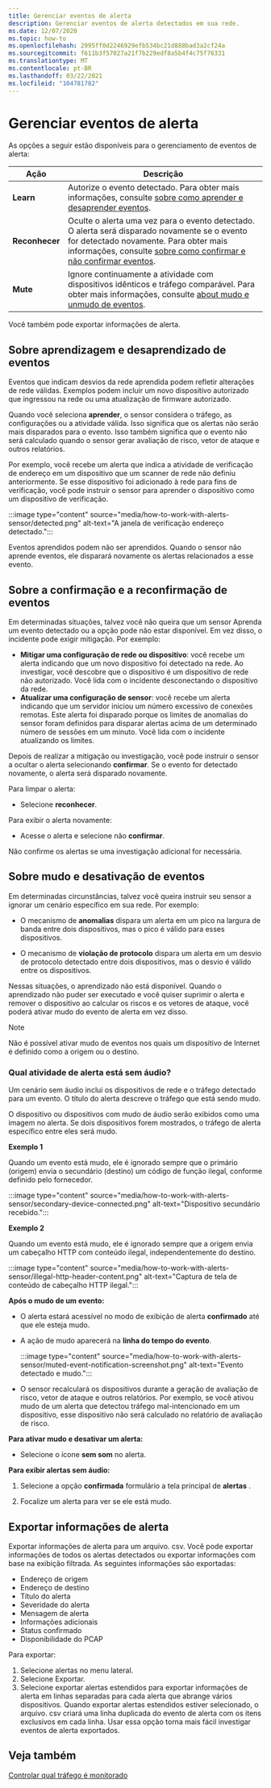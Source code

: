 ```yaml
---
title: Gerenciar eventos de alerta
description: Gerenciar eventos de alerta detectados em sua rede.
ms.date: 12/07/2020
ms.topic: how-to
ms.openlocfilehash: 2995ff0d2246929efb534bc21d888bad3a2cf24a
ms.sourcegitcommit: f611b3f57027a21f7b229edf8a5b4f4c75f76331
ms.translationtype: MT
ms.contentlocale: pt-BR
ms.lasthandoff: 03/22/2021
ms.locfileid: "104781782"
---
```

# <a name="manage-alert-events"></a>Gerenciar eventos de alerta

As opções a seguir estão disponíveis para o gerenciamento de eventos de alerta:

 | Ação | Descrição |
 |--|--|
 | **Learn** | Autorize o evento detectado. Para obter mais informações, consulte [sobre como aprender e desaprender eventos](#about-learning-and-unlearning-events). |
 | **Reconhecer** | Oculte o alerta uma vez para o evento detectado. O alerta será disparado novamente se o evento for detectado novamente. Para obter mais informações, consulte [sobre como confirmar e não confirmar eventos](#about-acknowledging-and-unacknowledging-events). |
 | **Mute** | Ignore continuamente a atividade com dispositivos idênticos e tráfego comparável. Para obter mais informações, consulte [about mudo e unmudo de eventos](#about-muting-and-unmuting-events). |
 
Você também pode exportar informações de alerta.
## <a name="about-learning-and-unlearning-events"></a>Sobre aprendizagem e desaprendizado de eventos

Eventos que indicam desvios da rede aprendida podem refletir alterações de rede válidas. Exemplos podem incluir um novo dispositivo autorizado que ingressou na rede ou uma atualização de firmware autorizado.

Quando você seleciona **aprender**, o sensor considera o tráfego, as configurações ou a atividade válida. Isso significa que os alertas não serão mais disparados para o evento. Isso também significa que o evento não será calculado quando o sensor gerar avaliação de risco, vetor de ataque e outros relatórios.

Por exemplo, você recebe um alerta que indica a atividade de verificação de endereço em um dispositivo que um scanner de rede não definiu anteriormente. Se esse dispositivo foi adicionado à rede para fins de verificação, você pode instruir o sensor para aprender o dispositivo como um dispositivo de verificação.

:::image type="content" source="media/how-to-work-with-alerts-sensor/detected.png" alt-text="A janela de verificação endereço detectado.":::

Eventos aprendidos podem não ser aprendidos. Quando o sensor não aprende eventos, ele disparará novamente os alertas relacionados a esse evento.

## <a name="about-acknowledging-and-unacknowledging-events"></a>Sobre a confirmação e a reconfirmação de eventos

Em determinadas situações, talvez você não queira que um sensor Aprenda um evento detectado ou a opção pode não estar disponível. Em vez disso, o incidente pode exigir mitigação. Por exemplo:

- **Mitigar uma configuração de rede ou dispositivo**: você recebe um alerta indicando que um novo dispositivo foi detectado na rede. Ao investigar, você descobre que o dispositivo é um dispositivo de rede não autorizado. Você lida com o incidente desconectando o dispositivo da rede.
- **Atualizar uma configuração de sensor**: você recebe um alerta indicando que um servidor iniciou um número excessivo de conexões remotas. Este alerta foi disparado porque os limites de anomalias do sensor foram definidos para disparar alertas acima de um determinado número de sessões em um minuto. Você lida com o incidente atualizando os limites.

Depois de realizar a mitigação ou investigação, você pode instruir o sensor a ocultar o alerta selecionando **confirmar**. Se o evento for detectado novamente, o alerta será disparado novamente.

Para limpar o alerta:

  - Selecione **reconhecer**.

Para exibir o alerta novamente:

  - Acesse o alerta e selecione não **confirmar**.

Não confirme os alertas se uma investigação adicional for necessária.

## <a name="about-muting-and-unmuting-events"></a>Sobre mudo e desativação de eventos

Em determinadas circunstâncias, talvez você queira instruir seu sensor a ignorar um cenário específico em sua rede. Por exemplo:

  - O mecanismo de **anomalias** dispara um alerta em um pico na largura de banda entre dois dispositivos, mas o pico é válido para esses dispositivos.

  - O mecanismo de **violação de protocolo** dispara um alerta em um desvio de protocolo detectado entre dois dispositivos, mas o desvio é válido entre os dispositivos.

Nessas situações, o aprendizado não está disponível. Quando o aprendizado não puder ser executado e você quiser suprimir o alerta e remover o dispositivo ao calcular os riscos e os vetores de ataque, você poderá ativar mudo do evento de alerta em vez disso.

> [!NOTE] 
> Não é possível ativar mudo de eventos nos quais um dispositivo de Internet é definido como a origem ou o destino.

### <a name="what-alert-activity-is-muted"></a>Qual atividade de alerta está sem áudio?

Um cenário sem áudio inclui os dispositivos de rede e o tráfego detectado para um evento. O título do alerta descreve o tráfego que está sendo mudo.

O dispositivo ou dispositivos com mudo de áudio serão exibidos como uma imagem no alerta. Se dois dispositivos forem mostrados, o tráfego de alerta específico entre eles será mudo.

**Exemplo 1**

Quando um evento está mudo, ele é ignorado sempre que o primário (origem) envia o secundário (destino) um código de função ilegal, conforme definido pelo fornecedor.

:::image type="content" source="media/how-to-work-with-alerts-sensor/secondary-device-connected.png" alt-text="Dispositivo secundário recebido.":::

**Exemplo 2**

Quando um evento está mudo, ele é ignorado sempre que a origem envia um cabeçalho HTTP com conteúdo ilegal, independentemente do destino.

:::image type="content" source="media/how-to-work-with-alerts-sensor/illegal-http-header-content.png" alt-text="Captura de tela de conteúdo de cabeçalho HTTP ilegal.":::

**Após o mudo de um evento:**

- O alerta estará acessível no modo de exibição de alerta **confirmado** até que ele esteja mudo.

- A ação de mudo aparecerá na **linha do tempo do evento**.

  :::image type="content" source="media/how-to-work-with-alerts-sensor/muted-event-notification-screenshot.png" alt-text="Evento detectado e mudo.":::

- O sensor recalculará os dispositivos durante a geração de avaliação de risco, vetor de ataque e outros relatórios. Por exemplo, se você ativou mudo de um alerta que detectou tráfego mal-intencionado em um dispositivo, esse dispositivo não será calculado no relatório de avaliação de risco.

**Para ativar mudo e desativar um alerta:**

- Selecione o ícone **sem som** no alerta.

**Para exibir alertas sem áudio:**

1. Selecione a opção **confirmada** formulário a tela principal de **alertas** .

2. Focalize um alerta para ver se ele está mudo.  

## <a name="export-alert-information"></a>Exportar informações de alerta

Exportar informações de alerta para um arquivo. csv. Você pode exportar informações de todos os alertas detectados ou exportar informações com base na exibição filtrada. As seguintes informações são exportadas:

- Endereço de origem
- Endereço de destino
- Título do alerta
- Severidade do alerta
- Mensagem de alerta
- Informações adicionais
- Status confirmado
- Disponibilidade do PCAP

Para exportar:

1. Selecione alertas no menu lateral.
1. Selecione Exportar.
1. Selecione exportar alertas estendidos para exportar informações de alerta em linhas separadas para cada alerta que abrange vários dispositivos. Quando exportar alertas estendidos estiver selecionado, o arquivo. csv criará uma linha duplicada do evento de alerta com os itens exclusivos em cada linha. Usar essa opção torna mais fácil investigar eventos de alerta exportados.

## <a name="see-also"></a>Veja também

[Controlar qual tráfego é monitorado](how-to-control-what-traffic-is-monitored.md)
